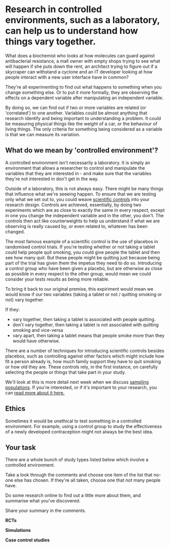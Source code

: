 # Research in controlled environments, such as a laboratory, can help us to understand how things vary together.

What does a biochemist who looks at how molecules can guard against antibacterial resistance, a mall owner with empty shops trying to see what will happen if she puts down the rent, an architect trying to figure out if a skycraper can withstand a cyclone and an IT developer looking at how people interact with a new user interface have in common?

They're all experimenting to find out what happens to something when you change something else.  Or to put it more formally, they are observing the effects on a dependent variable after manipulating an independent variable.

By doing so, we can find out if two or more variables are related (or 'correlated') to one another.  Variables could be almost anything that research identify and being important to understanding a problem.  It could be measuring physical things like the weight of a car, or the behaviour of living things.  The only criteria for something being considered as a variable is that we can measure its variation.


## What do we mean by 'controlled environment'?

A controlled environment isn't necessarily a laboratory.  It is simply an environment that allows a researcher to control and manipulate the variables that they are interested in - and make sure that the variables they're not interested in don't get in the way.

Outside of a laboratory, this is not always easy.  There might be many things that influence what we're seeeing happen.  To ensure that we are testing only what we set out to, you could weave [scientific controls](https://en.wikipedia.org/wiki/Scientific_control) into your research design. Controls are achieved, essentially, by doing two experiments which are as close to exactly the same in every respect, except in one you change the independent variable and in the other, you don't.  The controls then act like counterweights to help us understand if what we are observing is really caused by, or even related to, whatever has been changed.

The most famous example of a scientific control is the use of placebos in randomised control trials.  If you're testing whether or not taking a tablet could help people quit smoking, you could give people the tablet and then see how many quit.  But these people might be quitting just because being part of the trial has given them the impetus they need to do so.  Introducing a control group who have been given a placebo, but are otherwise as close as possible in every respect to the other group, would mean we could consider your tests results as being more reliable.

To bring it back to our original premise, this expiriment would mean we would know if our two variables (taking a tablet or not / quitting smoking or not) vary together.  

If they:
* vary together, then taking a tablet is associated with people quitting.
* don't vary together, then taking a tablet is not associated with quitting smoking and vice-versa
* vary apart, then taking a tablet means that people smoke more than they would have otherwise.

There are a number of techniques for introducing scientific controls besides placebos, such as controlling against other factors which might include how fit a person already is, how much family support they have to quit smoking or how old they are.  These controls rely, in the first instance, on carefully selecting the people or things that take part in your study.   

We'll look at this is more detail next week when we discuss [sampling populations](link).  If you're interested, or if it's important to your research, you can [read more about it here.](http://methods.sagepub.com/reference/encyc-of-research-design/n77.xml)

## Ethics
Sometimes it would be unethical to test something in a controlled environment.  For example, using a control group to study the effectiveness of a newly developed contraception might not always be the best idea.

## Your task

There are a whole bunch of study types listed below which involve a controlled environment.  

Take a look through the comments and choose one item of the list that no-one else has chosen.  If they're all taken, choose one that not many people have.

Do some research online to find out a little more about them, and summarise what you've discovered.

Share your summary in the comments.


__RCTs__

__Simulations__

__Case control studies__

